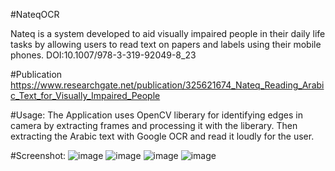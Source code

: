 #NateqOCR

Nateq is a system developed to aid visually impaired people in their daily life tasks by allowing users to read text on papers and labels using their mobile phones.
DOI:10.1007/978-3-319-92049-8_23

#Publication
https://www.researchgate.net/publication/325621674_Nateq_Reading_Arabic_Text_for_Visually_Impaired_People

#Usage:
The Application uses OpenCV liberary for identifying edges in camera by extracting frames and processing it with the liberary. 
Then extracting the Arabic text with Google OCR and read it loudly for the user.

#Screenshot:
![image](https://user-images.githubusercontent.com/25956382/185402717-6ac3abf4-34d3-4b89-a378-55af063c165c.png)
![image](https://user-images.githubusercontent.com/25956382/185402748-8adb8272-ee5f-41e6-83e0-cf04da13f1eb.png)
![image](https://user-images.githubusercontent.com/25956382/185402790-458de93c-ed0f-4b7d-96d5-e62539404357.png)
![image](https://user-images.githubusercontent.com/25956382/185402805-b19c5f3e-65ea-4f03-8b4f-69f9e325b912.png)

